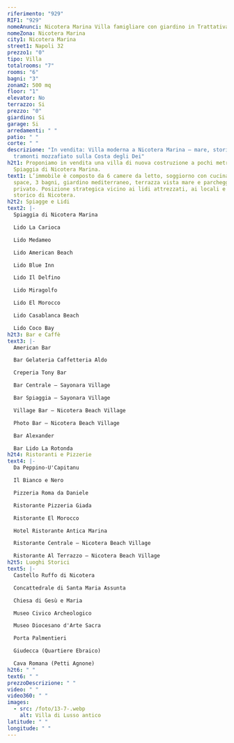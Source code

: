```yaml
---
riferimento: "929"
RIF1: "929"
nomeAnunci: Nicotera Marina Villa famigliare con giardino in Trattativa
nomeZona: Nicotera Marina
city1: Nicotera Marina
street1: Napoli 32
prezzo1: "0"
tipo: Villa
totalrooms: "7"
rooms: "6"
bagni: "3"
zonam2: 500 mq
floor: "1"
elevator: No
terrazzo: Si
prezzo: "0"
giardino: Si
garage: Si
arredamenti: " "
patio: " "
corte: " "
descrizione: "In vendita: Villa moderna a Nicotera Marina – mare, storia e
  tramonti mozzafiato sulla Costa degli Dei"
h2t1: Proponiamo in vendita una villa di nuova costruzione a pochi metri dalla
  Spiaggia di Nicotera Marina.
text1: L’immobile è composto da 6 camere da letto, soggiorno con cucina open
  space, 3 bagni, giardino mediterraneo, terrazza vista mare e parcheggio
  privato. Posizione strategica vicino ai lidi attrezzati, ai locali e al centro
  storico di Nicotera.
h2t2: Spiagge e Lidi
text2: |-
  Spiaggia di Nicotera Marina

  Lido La Carioca

  Lido Medameo

  Lido American Beach

  Lido Blue Inn

  Lido Il Delfino

  Lido Miragolfo

  Lido El Morocco

  Lido Casablanca Beach

  Lido Coco Bay
h2t3: Bar e Caffè
text3: |-
  American Bar

  Bar Gelateria Caffetteria Aldo

  Creperia Tony Bar

  Bar Centrale – Sayonara Village

  Bar Spiaggia – Sayonara Village

  Village Bar – Nicotera Beach Village

  Photo Bar – Nicotera Beach Village

  Bar Alexander

  Bar Lido La Rotonda
h2t4: Ristoranti e Pizzerie
text4: |-
  Da Peppino-U'Capitanu

  Il Bianco e Nero

  Pizzeria Roma da Daniele

  Ristorante Pizzeria Giada

  Ristorante El Morocco

  Hotel Ristorante Antica Marina

  Ristorante Centrale – Nicotera Beach Village

  Ristorante Al Terrazzo – Nicotera Beach Village
h2t5: Luoghi Storici
text5: |-
  Castello Ruffo di Nicotera

  Concattedrale di Santa Maria Assunta

  Chiesa di Gesù e Maria

  Museo Civico Archeologico

  Museo Diocesano d'Arte Sacra

  Porta Palmentieri

  Giudecca (Quartiere Ebraico)

  Cava Romana (Petti Agnone)
h2t6: " "
text6: " "
prezzoDescrizione: " "
video: " "
video360: " "
images:
  - src: /foto/13-7-.webp
    alt: Villa di Lusso antico
latitude: " "
longitude: " "
---
```

